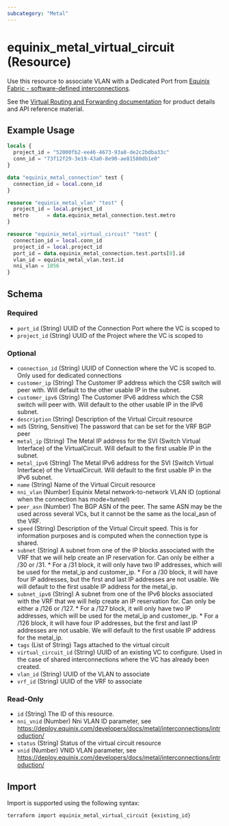 ```yaml
---
subcategory: "Metal"
---
```


# equinix_metal_virtual_circuit (Resource)

Use this resource to associate VLAN with a Dedicated Port from [Equinix Fabric - software-defined interconnections](https://deploy.equinix.com/developers/docs/metal/interconnections/introduction/#associating-a-vlan-with-a-dedicated-port).

See the [Virtual Routing and Forwarding documentation](https://deploy.equinix.com/developers/docs/metal/layer2-networking/vrf/) for product details and API reference material.

## Example Usage

```terraform
locals {
  project_id = "52000fb2-ee46-4673-93a8-de2c2bdba33c"
  conn_id = "73f12f29-3e19-43a0-8e90-ae81580db1e0"
}

data "equinix_metal_connection" test {
  connection_id = local.conn_id
}

resource "equinix_metal_vlan" "test" {
  project_id = local.project_id
  metro      = data.equinix_metal_connection.test.metro
}

resource "equinix_metal_virtual_circuit" "test" {
  connection_id = local.conn_id
  project_id = local.project_id
  port_id = data.equinix_metal_connection.test.ports[0].id
  vlan_id = equinix_metal_vlan.test.id
  nni_vlan = 1056
}
```

<!-- schema generated by tfplugindocs -->
## Schema

### Required

- `port_id` (String) UUID of the Connection Port where the VC is scoped to
- `project_id` (String) UUID of the Project where the VC is scoped to

### Optional

- `connection_id` (String) UUID of Connection where the VC is scoped to.  Only used for dedicated connections
- `customer_ip` (String) The Customer IP address which the CSR switch will peer with. Will default to the other usable IP in the subnet.
- `customer_ipv6` (String) The Customer IPv6 address which the CSR switch will peer with. Will default to the other usable IP in the IPv6 subnet.
- `description` (String) Description of the Virtual Circuit resource
- `md5` (String, Sensitive) The password that can be set for the VRF BGP peer
- `metal_ip` (String) The Metal IP address for the SVI (Switch Virtual Interface) of the VirtualCircuit. Will default to the first usable IP in the subnet.
- `metal_ipv6` (String) The Metal IPv6 address for the SVI (Switch Virtual Interface) of the VirtualCircuit. Will default to the first usable IP in the IPv6 subnet.
- `name` (String) Name of the Virtual Circuit resource
- `nni_vlan` (Number) Equinix Metal network-to-network VLAN ID (optional when the connection has mode=tunnel)
- `peer_asn` (Number) The BGP ASN of the peer. The same ASN may be the used across several VCs, but it cannot be the same as the local_asn of the VRF.
- `speed` (String) Description of the Virtual Circuit speed. This is for information purposes and is computed when the connection type is shared.
- `subnet` (String) A subnet from one of the IP blocks associated with the VRF that we will help create an IP reservation for. Can only be either a /30 or /31.
				 * For a /31 block, it will only have two IP addresses, which will be used for the metal_ip and customer_ip.
				 * For a /30 block, it will have four IP addresses, but the first and last IP addresses are not usable. We will default to the first usable IP address for the metal_ip.
- `subnet_ipv6` (String) A subnet from one of the IPv6 blocks associated with the VRF that we will help create an IP reservation for. Can only be either a /126 or /127.
				 * For a /127 block, it will only have two IP addresses, which will be used for the metal_ip and customer_ip.
				 * For a /126 block, it will have four IP addresses, but the first and last IP addresses are not usable. We will default to the first usable IP address for the metal_ip.
- `tags` (List of String) Tags attached to the virtual circuit
- `virtual_circuit_id` (String) UUID of an existing VC to configure. Used in the case of shared interconnections where the VC has already been created.
- `vlan_id` (String) UUID of the VLAN to associate
- `vrf_id` (String) UUID of the VRF to associate

### Read-Only

- `id` (String) The ID of this resource.
- `nni_vnid` (Number) Nni VLAN ID parameter, see https://deploy.equinix.com/developers/docs/metal/interconnections/introduction/
- `status` (String) Status of the virtual circuit resource
- `vnid` (Number) VNID VLAN parameter, see https://deploy.equinix.com/developers/docs/metal/interconnections/introduction/

## Import

Import is supported using the following syntax:

```shell
terraform import equinix_metal_virtual_circuit {existing_id}
```
